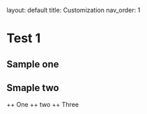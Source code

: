 layout: default
title: Customization
nav_order: 1

# Test 1 
## Sample one 
## Smaple two 
 ++ One
 ++ two
 ++ Three 
